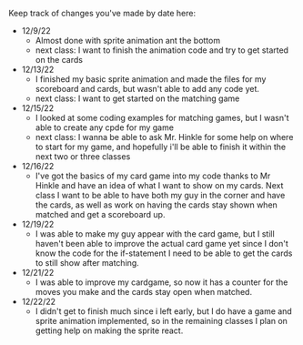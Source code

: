 Keep track of changes you've made by date here:

* 12/9/22
  * Almost done with sprite animation ant the bottom
  * next class: I want to finish the animation code and try to get started on the cards
* 12/13/22
  * I finished my basic sprite animation and made the files for my scoreboard and cards, but wasn't able to add any code yet.
  * next class: I want to get started on the matching game
* 12/15/22
  * I looked at some coding examples for matching games, but I wasn't able to create any cpde for my game
  * next class: I wanna be able to ask Mr. Hinkle for some help on where to start for my game, and hopefully i'll be able to finish it within the next two or three classes
* 12/16/22
  * I've got the basics of my card game into my code thanks to Mr Hinkle and have an idea of what I want to show on my cards. Next class I want to be able to have both my guy in the corner and have the cards, as well as work on having the cards stay shown when matched and get a scoreboard up.
* 12/19/22
  * I was able to make my guy appear with the card game, but I still haven't been able to improve the actual card game yet since I don't know the code for the if-statement I need to be able to get the cards to still show after matching. 
* 12/21/22
  * I was able to improve my cardgame, so now it has a counter for the moves you make and the cards stay open when matched. 
* 12/22/22
  * I didn't get to finish much since i left early, but I do have a game and sprite animation implemented, so in the remaining classes I plan on getting help on making the sprite react.

